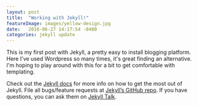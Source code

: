 ```yaml
---
layout: post
title:  "Working with Jekyll!"
featureImage: images/yellow-design.jpg
date:   2016-06-27 14:17:54 -0400
categories: jekyll update
---
```


This is my first post with Jekyll, a pretty easy to install blogging platform. Here I've used Wordpress so many times, it's great finding an alternative. I'm hoping to play around with this for a bit to get comfortable with templating.

Check out the [Jekyll docs][jekyll-docs] for more info on how to get the most out of Jekyll. File all bugs/feature requests at [Jekyll’s GitHub repo][jekyll-gh]. If you have questions, you can ask them on [Jekyll Talk][jekyll-talk].

[jekyll-docs]: http://jekyllrb.com/docs/home
[jekyll-gh]:   https://github.com/jekyll/jekyll
[jekyll-talk]: https://talk.jekyllrb.com/
